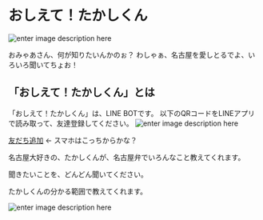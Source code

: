 # おしえて！たかしくん


![enter image description here](https://lh3.googleusercontent.com/UK-vfxLpSagRcIJWThE4KzxNjR2UgQ5xgtqsUStgCW-b7TNBhU73fLFIcrDL8gc3Jn5fZGm1UXaoZPpgAAc4C1YB1tFYjSSdDpbJFsNrZCTYth6yCz4a3j99qKiAtR81NROmidM)

おみゃあさん、何が知りたいんかのぉ？
わしゃぁ、名古屋を愛しとるでよ、いろいろ聞いてちょお！


## 「おしえて！たかしくん」とは

「おしえて！たかしくん」は、LINE BOTです。
以下のQRコードをLINEアプリで読み取って、友達登録してください。
![enter image description here](https://lh3.googleusercontent.com/fx0vGtzSTJA7AFl3iMJ3EdMYbCRm5WP3XuVxsY06R8E-eOWW_gRSOZ1RAQpA8U_ZLKOrfn6hD7XW6FzNLTyyyEU69q_sllDnoKi6PmzOm1h1wIz_HRLjzZSVbPaVCAlsBa332VY=s360-no)

[友だち追加](https://line.me/R/ti/p/%40rfy7426f)  ← スマホはこっちからかな？



名古屋大好きの、たかしくんが、名古屋弁でいろんなこと教えてくれます。

聞きたいことを、どんどん聞いてください。

たかしくんの分かる範囲で教えてくれます。

![enter image description here](https://lh3.googleusercontent.com/8XzN-Vrnn0yuz6AVoYUbMWwXB7Zprs2gcyNK2kQr2XgxUiOpBbBlmWVXthjSr9VR4dWxncgB-ISan_qvgj_Due98X0wvTVX7JDVIcIia7CIasgkHmLY0DbaAPnWDuuyjQpW8CQQ=w300-h562-no)




